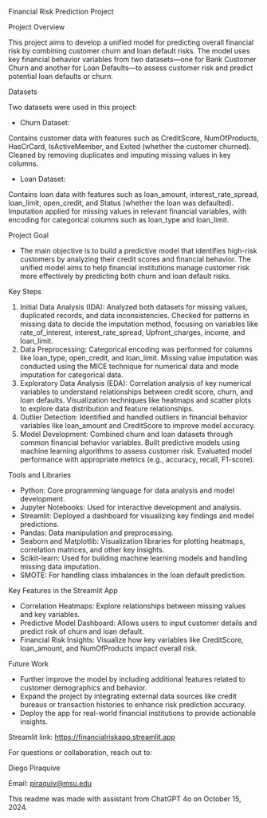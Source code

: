 Financial Risk Prediction Project

Project Overview

This project aims to develop a unified model for predicting overall financial risk by combining customer churn and loan default risks. The model uses key financial behavior variables from two datasets—one for Bank Customer Churn and another for Loan Defaults—to assess customer risk and predict potential loan defaults or churn.

Datasets

Two datasets were used in this project:
- Churn Dataset:

Contains customer data with features such as CreditScore, NumOfProducts, HasCrCard, IsActiveMember, and Exited (whether the customer churned).
Cleaned by removing duplicates and imputing missing values in key columns.

- Loan Dataset:

Contains loan data with features such as loan_amount, interest_rate_spread, loan_limit, open_credit, and Status (whether the loan was defaulted).
Imputation applied for missing values in relevant financial variables, with encoding for categorical columns such as loan_type and loan_limit.

Project Goal
- The main objective is to build a predictive model that identifies high-risk customers by analyzing their credit scores and financial behavior. The unified model aims to help financial institutions manage customer risk more effectively by predicting both churn and loan default risks.

Key Steps
1. Initial Data Analysis (IDA):
Analyzed both datasets for missing values, duplicated records, and data inconsistencies.
Checked for patterns in missing data to decide the imputation method, focusing on variables like rate_of_interest, interest_rate_spread, Upfront_charges, income, and loan_limit.
2. Data Preprocessing:
Categorical encoding was performed for columns like loan_type, open_credit, and loan_limit.
Missing value imputation was conducted using the MICE technique for numerical data and mode imputation for categorical data.
3. Exploratory Data Analysis (EDA):
Correlation analysis of key numerical variables to understand relationships between credit score, churn, and loan defaults.
Visualization techniques like heatmaps and scatter plots to explore data distribution and feature relationships.
4. Outlier Detection:
Identified and handled outliers in financial behavior variables like loan_amount and CreditScore to improve model accuracy.
5. Model Development:
Combined churn and loan datasets through common financial behavior variables.
Built predictive models using machine learning algorithms to assess customer risk.
Evaluated model performance with appropriate metrics (e.g., accuracy, recall, F1-score).

Tools and Libraries
- Python: Core programming language for data analysis and model development.
- Jupyter Notebooks: Used for interactive development and analysis.
- Streamlit: Deployed a dashboard for visualizing key findings and model predictions.
- Pandas: Data manipulation and preprocessing.
- Seaborn and Matplotlib: Visualization libraries for plotting heatmaps, correlation matrices, and other key insights.
- Scikit-learn: Used for building machine learning models and handling missing data imputation.
- SMOTE: For handling class imbalances in the loan default prediction.

Key Features in the Streamlit App
- Correlation Heatmaps: Explore relationships between missing values and key variables.
- Predictive Model Dashboard: Allows users to input customer details and predict risk of churn and loan default.
- Financial Risk Insights: Visualize how key variables like CreditScore, loan_amount, and NumOfProducts impact overall risk.

Future Work
- Further improve the model by including additional features related to customer demographics and behavior.
- Expand the project by integrating external data sources like credit bureaus or transaction histories to enhance risk prediction accuracy.
- Deploy the app for real-world financial institutions to provide actionable insights.

Streamlit link: https://financialriskapp.streamlit.app

For questions or collaboration, reach out to:

Diego Piraquive

Email: piraquiv@msu.edu

This readme was made with assistant from ChatGPT 4o on October 15, 2024. 
